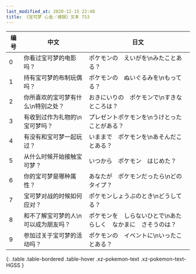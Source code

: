 ```yaml
---
last_modified_at: 2020-12-15 22:48
title: 《宝可梦 心金／魂银》文本 753
---
```

| 编号 | 中文 | 日文 |
| ---- | ---- | ---- |
| 0 | 你看过宝可梦的电影吗？ | ポケモンの　えいがを\nみたことある？ |
| 1 | 持有宝可梦的布制玩偶吗？ | ポケモンの　ぬいぐるみを\nもってる？ |
| 2 | 你所喜欢的宝可梦有什么\n特别之处？ | おきにいりの　ポケモンで\nすきな　ところは？ |
| 3 | 有收到过作为礼物的\n宝可梦吗？ | プレゼントポケモンを\nうけとった　ことがある？ |
| 4 | 有没有和宝可梦一起玩过？ | いままで　ポケモンを\nあそんだことある？ |
| 5 | 从什么时候开始接触宝可梦？ | いつから　ポケモン　はじめた？ |
| 6 | 你的宝可梦是哪种属性？ | あなたが　ポケモンだったら\nどのタイプ？ |
| 7 | 宝可梦对战的时候如何应对？ | ポケモンしょうぶのとき\nどうしてる？ |
| 8 | 和不了解宝可梦的人\n可以成为朋友吗？ | ポケモンを　しらないひとで\nあたらしく　なかまに　さそうのは？ |
| 9 | 参加过关于宝可梦的活动吗？ | ポケモンの　イベントに\nいったことある？ |
{: .table .table-bordered .table-hover .xz-pokemon-text .xz-pokemon-text-HGSS }